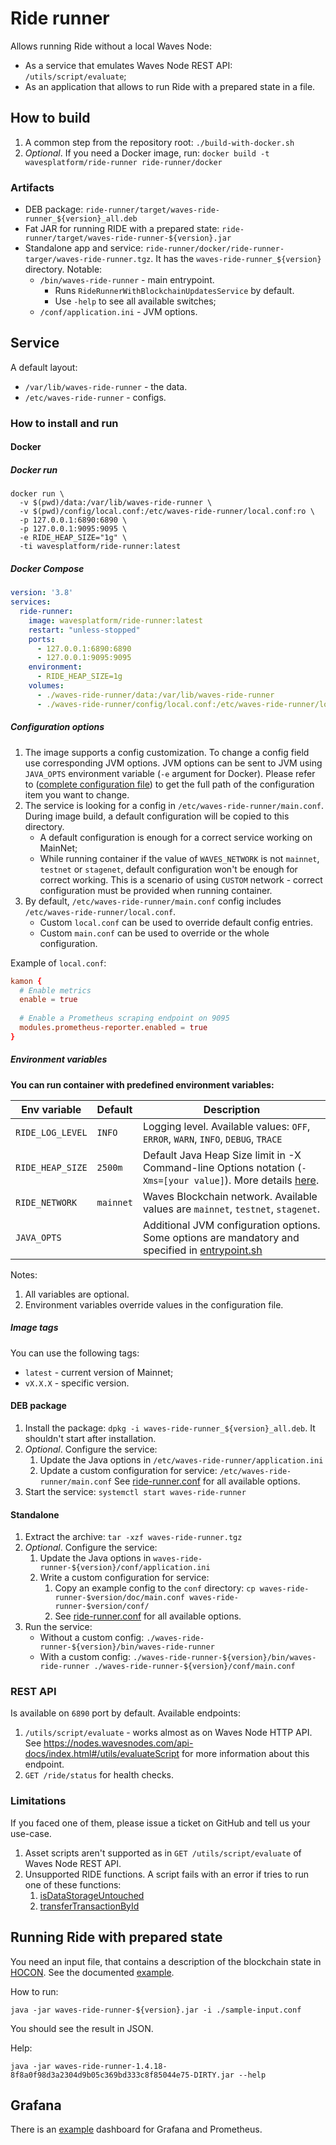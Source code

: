 # Ride runner

Allows running Ride without a local Waves Node:

* As a service that emulates Waves Node REST API: `/utils/script/evaluate`;
* As an application that allows to run Ride with a prepared state in a file.

## How to build

1. A common step from the repository root: `./build-with-docker.sh`
2. _Optional_. If you need a Docker image, run: `docker build -t wavesplatform/ride-runner ride-runner/docker`

### Artifacts

* DEB package: `ride-runner/target/waves-ride-runner_${version}_all.deb`
* Fat JAR for running RIDE with a prepared state: `ride-runner/target/waves-ride-runner-${version}.jar`
* Standalone app and service: `ride-runner/docker/ride-runner-targer/waves-ride-runner.tgz`.
  It has the `waves-ride-runner_${version}` directory. Notable:
    * `/bin/waves-ride-runner` - main entrypoint.
        * Runs `RideRunnerWithBlockchainUpdatesService` by default.
        * Use `-help` to see all available switches;
    * `/conf/application.ini` - JVM options.

## Service

A default layout:

* `/var/lib/waves-ride-runner` - the data.
* `/etc/waves-ride-runner` - configs.

### How to install and run

#### Docker

##### Docker run

```shell
docker run \
  -v $(pwd)/data:/var/lib/waves-ride-runner \
  -v $(pwd)/config/local.conf:/etc/waves-ride-runner/local.conf:ro \
  -p 127.0.0.1:6890:6890 \
  -p 127.0.0.1:9095:9095 \
  -e RIDE_HEAP_SIZE="1g" \
  -ti wavesplatform/ride-runner:latest
```

##### Docker Compose

```yaml
version: '3.8'
services:
  ride-runner:
    image: wavesplatform/ride-runner:latest
    restart: "unless-stopped"
    ports:
      - 127.0.0.1:6890:6890
      - 127.0.0.1:9095:9095
    environment:
      - RIDE_HEAP_SIZE=1g
    volumes:
      - ./waves-ride-runner/data:/var/lib/waves-ride-runner
      - ./waves-ride-runner/config/local.conf:/etc/waves-ride-runner/local.conf:ro
```

##### Configuration options

1. The image supports a config customization. To change a config field use corresponding JVM options. JVM options can be
   sent to JVM using `JAVA_OPTS` environment variable (`-e` argument for Docker). Please refer
   to ([complete configuration file](./src/main/resources/ride-runner.conf)) to get the full path of the configuration
   item you want to change.
2. The service is looking for a config in `/etc/waves-ride-runner/main.conf`. During image build, a default
   configuration will be copied to this directory.
    * A default configuration is enough for a correct service working on MainNet;
    * While running container if the value of `WAVES_NETWORK` is not `mainnet`, `testnet` or `stagenet`, default
      configuration won't be enough for correct working. This is a scenario of using `CUSTOM` network - correct
      configuration must be provided when running container. 
3. By default, `/etc/waves-ride-runner/main.conf` config includes `/etc/waves-ride-runner/local.conf`.
    * Custom `local.conf` can be used to override default config entries.
    * Custom `main.conf` can be used to override or the whole configuration.

Example of `local.conf`:

```conf
kamon {
  # Enable metrics
  enable = true
  
  # Enable a Prometheus scraping endpoint on 9095
  modules.prometheus-reporter.enabled = true
}
```

##### Environment variables

**You can run container with predefined environment variables:**

| Env variable     | Default   | Description                                                                                                                                                                                       |
|------------------|:----------|---------------------------------------------------------------------------------------------------------------------------------------------------------------------------------------------------|
| `RIDE_LOG_LEVEL` | `INFO`    | Logging level. Available values: `OFF`, `ERROR`, `WARN`, `INFO`, `DEBUG`, `TRACE`                                                                                                                 |
| `RIDE_HEAP_SIZE` | `2500m`   | Default Java Heap Size limit in -X Command-line Options notation (`-Xms=[your value]`). More details [here](https://docs.oracle.com/cd/E13150_01/jrockit_jvm/jrockit/jrdocs/refman/optionX.html). |
| `RIDE_NETWORK`   | `mainnet` | Waves Blockchain network. Available values are `mainnet`, `testnet`, `stagenet`.                                                                                                                  |
| `JAVA_OPTS`      |           | Additional JVM configuration options. Some options are mandatory and specified in [entrypoint.sh](./docker/entrypoint.sh)                                                                         |

Notes:

1. All variables are optional.
2. Environment variables override values in the configuration file.

##### Image tags

You can use the following tags:

- `latest` - current version of Mainnet;
- `vX.X.X` - specific version.

#### DEB package

1. Install the package: `dpkg -i waves-ride-runner_${version}_all.deb`. It shouldn't start after installation.
2. _Optional_. Configure the service:
    1. Update the Java options in `/etc/waves-ride-runner/application.ini`
    2. Update a custom configuration for service: `/etc/waves-ride-runner/main.conf`
       See [ride-runner.conf](./src/main/resources/ride-runner.conf) for all available options.
3. Start the service: `systemctl start waves-ride-runner`

#### Standalone

1. Extract the archive: `tar -xzf waves-ride-runner.tgz`
2. _Optional_. Configure the service:
    1. Update the Java options in `waves-ride-runner-${version}/conf/application.ini`
    2. Write a custom configuration for service:
        1. Copy an example config to the `conf`
           directory: `cp waves-ride-runner-$version/doc/main.conf waves-ride-runner-$version/conf/`
        2. See [ride-runner.conf](./src/main/resources/ride-runner.conf) for all available options.
3. Run the service:
    * Without a custom config: `./waves-ride-runner-${version}/bin/waves-ride-runner`
    * With a custom
      config: `./waves-ride-runner-${version}/bin/waves-ride-runner ./waves-ride-runner-${version}/conf/main.conf`

### REST API

Is available on `6890` port by default. Available endpoints:

1. `/utils/script/evaluate` - works almost as on Waves Node HTTP API.
   See https://nodes.wavesnodes.com/api-docs/index.html#/utils/evaluateScript for more information about this endpoint.
2. `GET /ride/status` for health checks.

### Limitations

If you faced one of them, please issue a ticket on GitHub and tell us your use-case.

1. Asset scripts aren't supported as in `GET /utils/script/evaluate` of Waves Node REST API.
2. Unsupported RIDE functions. A script fails with an error if tries to run one of these functions:
    1. [isDataStorageUntouched](https://docs.waves.tech/en/ride/functions/built-in-functions/account-data-storage-functions#isdatastorageuntouched-address-alias-boolean)
    2. [transferTransactionById](https://docs.waves.tech/en/ride/functions/built-in-functions/blockchain-functions#transfertransactionbyid)

## Running Ride with prepared state

You need an input file, that contains a description of the blockchain state
in [HOCON](https://github.com/lightbend/config/blob/main/HOCON.md).
See the documented [example](./src/test/resources/sample-input.conf).

How to run:

```shell
java -jar waves-ride-runner-${version}.jar -i ./sample-input.conf
```

You should see the result in JSON.

Help:

```shell
java -jar waves-ride-runner-1.4.18-8f8a0f98d3a2304d9b05c369bd333c8f85044e75-DIRTY.jar --help
```

## Grafana

There is an [example](./doc/grafana-prometheus-dashboard.json) dashboard for Grafana and Prometheus.
